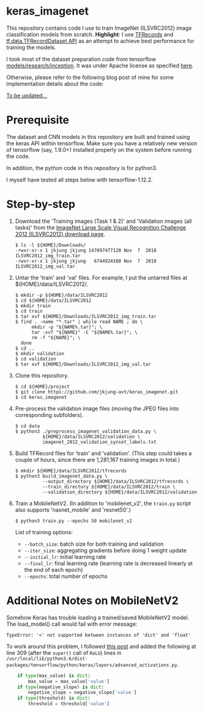 keras_imagenet
==============

This repository contains code I use to train ImageNet (ILSVRC2012) image classification models from scratch.  **Highlight**: I use [TFRecords](https://www.tensorflow.org/tutorials/load_data/tf_records) and [tf.data.TFRecordDataset API](https://www.tensorflow.org/api_docs/python/tf/data/TFRecordDataset) as an attempt to achieve best performance for training the models.

I took most of the dataset preparation code from tensorflow [models/research/inception](https://github.com/tensorflow/models/tree/master/research/inception).  It was under Apache license as specified [here](https://github.com/tensorflow/models/blob/master/LICENSE).

Otherwise, please refer to the following blog post of mine for some implementation details about the code:

[To be updated...](https://jkjung-avt.github.io/)

# Prerequisite

The dataset and CNN models in this repository are built and trained using the keras API within tensorflow.  Make sure you have a relatively new version of tensorflow (say, 1.9.0+) installed properly on the system before running the code.

In addition, the python code in this repository is for python3.

I myself have tested all steps below with tensorflow-1.12.2.

# Step-by-step

1. Download the 'Training images (Task 1 & 2)' and 'Validation images (all tasks)' from the [ImageNet Large Scale Visual Recognition Challenge 2012 (ILSVRC2012) download page](http://www.image-net.org/challenges/LSVRC/2012/nonpub-downloads).

   ```shell
   $ ls -l ${HOME}/Downloads/
   -rwxr-xr-x 1 jkjung jkjung 147897477120 Nov  7  2018 ILSVRC2012_img_train.tar
   -rwxr-xr-x 1 jkjung jkjung   6744924160 Nov  7  2018 ILSVRC2012_img_val.tar
   ```

2. Untar the 'train' and 'val' files.  For example, I put the untarred files at ${HOME}/data/ILSVRC2012/.

   ```shell
   $ mkdir -p ${HOME}/data/ILSVRC2012
   $ cd ${HOME}/data/ILSVRC2012
   $ mkdir train
   $ cd train
   $ tar xvf ${HOME}/Downloads/ILSVRC2012_img_train.tar
   $ find . -name "*.tar" | while read NAME ; do \
         mkdir -p "${NAME%.tar}"; \
         tar -xvf "${NAME}" -C "${NAME%.tar}"; \
         rm -f "${NAME}"; \
     done
   $ cd ..
   $ mkdir validation
   $ cd validation
   $ tar xvf ${HOME}/Downloads/ILSVRC2012_img_val.tar
   ```

3. Clone this repository.

   ```shell
   $ cd ${HOME}/project
   $ git clone https://github.com/jkjung-avt/keras_imagenet.git
   $ cd keras_imagenet
   ```

4. Pre-process the validation image files (moving the JPEG files into corresponding subfolders).

   ```shell
   $ cd data
   $ python3 ./preprocess_imagenet_validation_data.py \
             ${HOME}/data/ILSVRC2012/validation \
             imagenet_2012_validation_synset_labels.txt
   ```

5. Build TFRecord files for 'train' and 'validation'.  (This step could takes a couple of hours, since there are 1,281,167 training images in total.)

   ```shell
   $ mkdir ${HOME}/data/ILSVRC2012/tfrecords
   $ python3 build_imagenet_data.py \
             --output_directory ${HOME}/data/ILSVRC2012/tfrecords \
             --train_directory ${HOME}/data/ILSVRC2012/train \
             --validation_directory ${HOME}/data/ILSVRC2012/validation
   ```

6. Train a MobileNetV2.  (In addition to 'mobilenet_v2', the `train.py` script also supports 'nasnet_mobile' and 'resnet50'.)

   ```shell
   $ python3 train.py --epochs 50 mobilenet_v2
   ```

   List of training options:

   * `--batch_size`: batch size for both training and validation
   * `--iter_size`: aggregating gradients before doing 1 weight update
   * `--initial_lr`: initial learning rate
   * `--final_lr`: final learning rate (learning rate is decreased linearly at the end of each epoch)
   * `--epochs`: total number of epochs

# Additional Notes on MobileNetV2

Somehow Keras has trouble loading a trained/saved MobileNetV2 model.  The load_model() call would fail with error message:

   `TypeError: '<' not supported between instances of 'dict' and 'float'`

To work around this problem, I followed [this post](https://github.com/tensorflow/tensorflow/issues/22697#issuecomment-436301471) and added the following at line 309 (after the `super()` call of `ReLU`) lines in `/usr/local/lib/python3.6/dist-packages/tensorflow/python/keras/layers/advanced_activations.py`.

   ```python
       if type(max_value) is dict:
           max_value = max_value['value']
       if type(negative_slope) is dict:
           negative_slope = negative_slope['value']
       if type(threshold) is dict:
           threshold = threshold['value']
   ```
